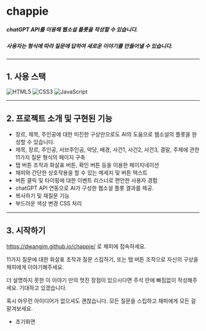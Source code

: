 # chappie
##### chatGPT API를 이용해 웹소설 플롯을 작성할 수 있습니다.
##### 사용자는 형식에 따라 질문에 답하여 새로운 이야기를 만들어낼 수 있습니다.
___



## 1. 사용 스택

![HTML5](https://img.shields.io/badge/html5-%23E34F26.svg?style=for-the-badge&logo=html5&logoColor=white) ![CSS3](https://img.shields.io/badge/css3-%231572B6.svg?style=for-the-badge&logo=css3&logoColor=white) ![JavaScript](https://img.shields.io/badge/javascript-%23323330.svg?style=for-the-badge&logo=javascript&logoColor=%23F7DF1E)

 -----------
## 2. 프로젝트 소개 및 구현된 기능
- 장르, 제목, 주인공에 대한 미진한 구상만으로도 AI의 도움으로 웹소설의 플롯을 완성할 수 있습니다.
- 제목, 장르, 주인공, 서브주인공, 악당, 배경, 사건1, 사건2, 사건3, 결말, 주제에 관한 11가지 질문 형식의 페이지 구축
- 탭 버튼 조작과 화살표 버튼, 확인 버튼 등을 이용한 페이지네이션
- 채피와 간단한 상호작용을 할 수 있는 메세지 및 버튼 텍스트
- 버튼 클릭 및 타이핑에 대한 이벤트 리스너로 편안한 사용자 경험
- chatGPT API 연동으로 AI가 구성한 웹소설 플롯 결과를 제공.
- 복사하기 및 재질문 기능
- 부드러운 색상 변경 CSS 처리
--------------

## 3. 시작하기
https://dwangim.github.io/chappie/ 로 채피에 접속하세요.

11가지 질문에 대한 화살표 조작과 질문 스킵하기, 또는 탭 버튼 조작으로 자신의 구상을 채피에게 이야기해주세요.

더 설명하지 못한 이 이야기 만의 멋진 장점이 있으시다면 주석 란에 빠짐없이 작성해주세요. 기대하고 있겠습니다.

혹시 아무런 아이디어가 없으셔도 괜찮습니다. 모든 질문을 스킵하고 채피에게 모든 걸 맡겨보세요.

- 초기화면






